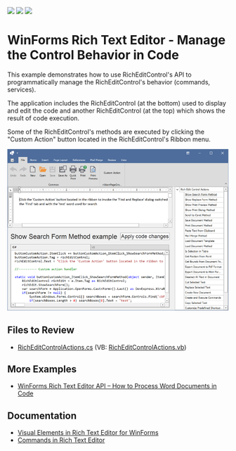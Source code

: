 <!-- default badges list -->
![](https://img.shields.io/endpoint?url=https://codecentral.devexpress.com/api/v1/VersionRange/128612295/20.1.2%2B)
[![](https://img.shields.io/badge/Open_in_DevExpress_Support_Center-FF7200?style=flat-square&logo=DevExpress&logoColor=white)](https://supportcenter.devexpress.com/ticket/details/T210437)
[![](https://img.shields.io/badge/📖_How_to_use_DevExpress_Examples-e9f6fc?style=flat-square)](https://docs.devexpress.com/GeneralInformation/403183)
<!-- default badges end -->

# WinForms Rich Text Editor - Manage the Control Behavior in Code

This example demonstrates how to use RichEditControl's API to programmatically manage the RichEditControl's behavior (commands, services).

The application includes the RichEditControl (at the bottom) used to display and edit the code and another RichEditControl (at the top) which shows the result of code execution.

Some of the RichEditControl's methods are executed by clicking the "Custom Action" button located in the RichEditControl's Ribbon menu.

![application image](./media/image.png)

## Files to Review

* [RichEditControlActions.cs](./CS/RichEditAPISample/CodeExamples/RichEditControlActions.cs) (VB: [RichEditControlActions.vb](./VB/RichEditAPISample/CodeExamples/RichEditControlActions.vb))

## More Examples

* [WinForms Rich Text Editor API – How to Process Word Documents in Code](https://github.com/DevExpress-Examples/winforms-richedit-document-api)

## Documentation

* [Visual Elements in Rich Text Editor for WinForms](https://docs.devexpress.com/WindowsForms/9548/controls-and-libraries/rich-text-editor/visual-elements)
* [Commands in Rich Text Editor](https://docs.devexpress.com/WindowsForms/9328/controls-and-libraries/rich-text-editor/commands)